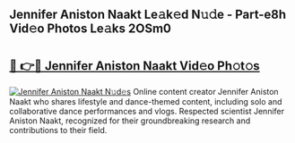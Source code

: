 ## Jennifer Aniston Naakt Le𝚊k𝚎d N𝚞𝚍e - Part-e8h Vid𝚎o Photos Le𝚊ks 2OSm0

# <h2><a href="http://fb7x5h.evod.top/?m=Jennifer+Aniston+Naakt">🔗 👉🔴 Jennifer Aniston Naakt Vid𝚎o Ph𝚘t𝚘s</a></h2>

[![Jennifer Aniston Naakt N𝚞d𝚎s](https://i.imgur.com/8V9OHl7.gif)](http://fb7x5h.evod.top/?m=Jennifer+Aniston+Naakt)
Online content creator Jennifer Aniston Naakt who shares lifestyle and dance-themed content, including solo and collaborative dance performances and vlogs. Respected scientist Jennifer Aniston Naakt, recognized for their groundbreaking research and contributions to their field. 
